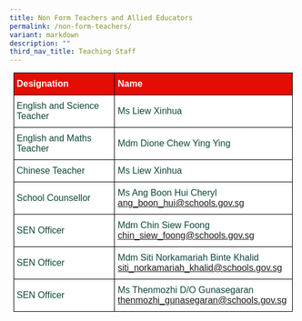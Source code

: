 ```yaml
---
title: Non Form Teachers and Allied Educators
permalink: /non-form-teachers/
variant: markdown
description: ""
third_nav_title: Teaching Staff
---
```

<style type="text/css">
.tg  {border-collapse:collapse;border-spacing:0;margin:0px auto;}
.tg td{border-color:black;border-style:solid;border-width:1px;font-family:Arial, sans-serif;font-size:16px;
  overflow:hidden;padding:10px 5px;word-break:normal;}
.tg th{border-color:black;border-style:solid;border-width:1px;font-family:Arial, sans-serif;font-size:16px;
  font-weight:normal;overflow:hidden;padding:10px 5px;word-break:normal;}
.tg .tg-yhj3{background-color:#FFF;color:#0C463A;text-align:left;vertical-align:middle}
.tg .tg-feqv{background-color:#E40D03;color:#666;font-weight:bold;text-align:left;vertical-align:middle}
.tg .tg-o5fr{background-color:#FFF;color:#FD6500;text-align:left;vertical-align:middle}
</style>

<table class="tg" style="undefined;table-layout: fixed; width: 491px">
</table><table class="tg" style="undefined;table-layout: fixed; width: 491px">
<colgroup>
<col style="width: 320px">
<col style="width: 320px">
</colgroup>

<tbody>
  <tr>
    <td class="tg-feqv"><span style="color:#FFFFFF;background-color:#E40D03">Designation</span></td>
    <td class="tg-feqv"><span style="color:#FFFFFF;background-color:#E40D03">Name</span></td>
  </tr>
	<tr>
    <td class="tg-yhj3">English and Science Teacher</td>
    <td class="tg-yhj3"> Ms Liew Xinhua </td></tr>
		<tr>
    <td class="tg-yhj3">English and Maths Teacher</td>
    <td class="tg-yhj3">Mdm Dione Chew Ying Ying </td></tr>
		<tr>
    <td class="tg-yhj3">Chinese Teacher</td>
    <td class="tg-yhj3">Ms Liew Xinhua </td></tr>
		<tr>
    <td class="tg-yhj3">School Counsellor</td>
    <td class="tg-yhj3">Ms Ang Boon Hui Cheryl<br>
<a target="_blank" rel="noopener noreferrer nofollow" href="mailto:ang_boon_hui@schools.gov.sg">ang_boon_hui@schools.gov.sg</a></td></tr>
	 <tr><td class="tg-yhj3">SEN Officer</td>
    <td class="tg-yhj3">Mdm Chin Siew Foong<br>
<a target="_blank" rel="noopener noreferrer nofollow" href="mailto:chin_siew_foong@schools.gov.sg">chin_siew_foong@schools.gov.sg</a></td></tr>
 <tr><td class="tg-yhj3">SEN Officer</td>
    <td class="tg-yhj3">Mdm Siti Norkamariah Binte Khalid<br>
<a target="_blank" rel="noopener noreferrer nofollow" href="mailto:siti_norkamariah_khalid@schools.gov.sg">siti_norkamariah_khalid@schools.gov.sg</a></td></tr>
 <tr><td class="tg-yhj3">SEN Officer</td>
    <td class="tg-yhj3">Ms Thenmozhi  D/O Gunasegaran<br>
<a target="_blank" rel="noopener noreferrer nofollow" href="mailto:thenmozhi_gunasegaran@schools.gov.sg">thenmozhi_gunasegaran@schools.gov.sg</a></td></tr>
</tbody>
</table>